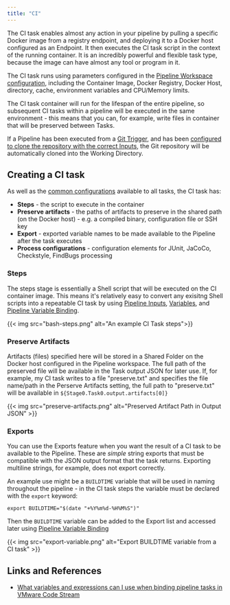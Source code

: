 ```yaml
---
title: "CI"
---
```


The CI task enables almost any action in your pipeline by pulling a specific Docker image from a registry endpoint, and deploying it to a Docker host configured as an Endpoint. It then executes the CI task script in the context of the running container. It is an incredibly powerful and flexible task type, because the image can have almost any tool or program in it.

The CI task runs using parameters configured in the [Pipeline Workspace configuration](/Pipelines/#pipeline-configuration), including the Container Image, Docker Registry, Docker Host, directory, cache, environment variables and CPU/Memory limits.

The CI task container will run for the lifespan of the entire pipeline, so subsequent CI tasks within a pipeline will be executed in the same environment - this means that you can, for example, write files in container that will be preserved between Tasks.

If a Pipeline has been executed from a [Git Trigger](), and has been [configured to clone the repository with the correct Inputs](/Pipelines/#pipeline-configuration), the Git repository will be automatically cloned into the Working Directory.

## Creating a CI task
As well as the [common configurations](/Pipelines/Tasks/#common-configuration) available to all tasks, the CI task has:
* **Steps** - the script to execute in the container
* **Preserve artifacts** - the paths of artifacts to preserve in the shared path (on the Docker host) - e.g. a compiled binary, configuration file or SSH key
* **Export** - exported variable names to be made available to the Pipeline after the task executes
* **Process configurations** - configuration elements for JUnit, JaCoCo, Checkstyle, FindBugs processing

### Steps
The steps stage is essentially a Shell script that will be executed on the CI container image. This means it's relatively easy to convert any exisitng Shell scripts into a repeatable CI task by using [Pipeline Inputs](), [Variables](), and [Pipeline Variable Binding](/Pipelines/#variables-in-pipelines).

{{< img src="bash-steps.png" alt="An example CI Task steps">}}

### Preserve Artifacts
Artifacts (files) specified here will be stored in a Shared Folder on the Docker host configured in the Pipeline workspace. The full path of the preserved file will be available in the Task output JSON for later use. If, for example, my CI task writes to a file "preserve.txt" and specifies the file name/path in the Perserve Artifacts setting, the full path to "preserve.txt" will be available in `${Stage0.Task0.output.artifacts[0]}`

{{< img src="preserve-artifacts.png" alt="Preserved Artifact Path in Output JSON" >}}
### Exports
You can use the Exports feature when you want the result of a CI task to be available to the Pipeline. These are *simple* string exports that must be compatible with the JSON output format that the task returns. Exporting multiline strings, for example, does not export correctly.

An example use might be a `BUILDTIME` variable that will be used in naming throughout the pipeline - in the CI task steps the variable must be declared with the `export` keyword:
```shell
export BUILDTIME="$(date "+%Y%m%d-%H%M%S")"
```
Then the `BUILDTIME` variable can be added to the Export list and accessed later using [Pipeline Variable Binding](/Pipelines/#variables-in-pipelines)

{{< img src="export-variable.png" alt="Export BUILDTIME variable from a CI task" >}}


## Links and References
* [What variables and expressions can I use when binding pipeline tasks in VMware Code Stream](https://docs.vmware.com/en/VMware-Code-Stream/services/Using-and-Managing-CodeStream/GUID-5094086E-AF44-456D-AB35-6853FB780F42.html)